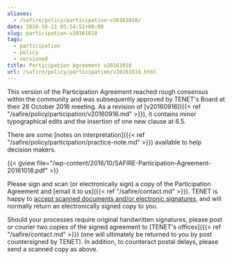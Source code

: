 ```yaml
---
aliases:
  - /safire/policy/participation-v20161018/
date: 2016-10-21 05:54:51+00:00
slug: participation-v20161018
tags:
  - participation
  - policy
  - versioned
title: Participation Agreement v20161018
url: /safire/policy/participation/v20161018.html
---
```


This version of the Participation Agreement reached rough consensus within the community and was subsequently approved by TENET's Board at their 26 October 2016 meeting. As a revision of [v20160916]({{< ref "/safire/policy/participation/v20160916.md" >}}), it contains minor typographical edits and the insertion of one new clause at 6.5.

There are some [notes on interpretation]({{< ref "/safire/policy/participation/practice-note.md" >}}) available to help decision makers.

{{< gview file="/wp-content/2016/10/SAFIRE-Participation-Agreement-20161018.pdf" >}}

Please sign and scan (or electronically sign) a copy of the Participation Agreement and [email it to us]({{< ref "/safire/contact.md" >}}). TENET is happy to [accept scanned documents and/or electronic signatures](https://www.michalsons.com/blog/spring-forest-trading-v-wilberry/14861), and will normally return an electronically signed copy to you.

Should your processes require original handwritten signatures, please post or courier two copies of the signed agreement to [TENET's offices]({{< ref "/safire/contact.md" >}}) (one will ultimately be returned to you by post countersigned by TENET). In addition, to counteract postal delays, please send a scanned copy as above.
